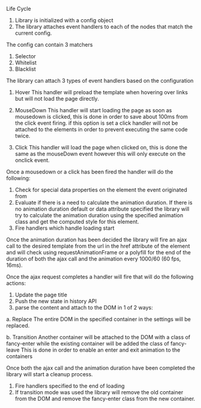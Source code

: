 Life Cycle

1. Library is initialized with a config object
2. The library attaches event handlers to each of the nodes
that match the current config.

The config can contain 3 matchers
1. Selector
2. Whitelist
3. Blacklist

The library can attach 3 types of event handlers based on the configuration
1. Hover
This handler will preload the template when hovering over links but will
not load the page directly.

2. MouseDown
This handler will start loading the page as soon as mousedown is clicked, this is
done in order to save about 100ms from the click event firing.
if this option is set a click handler will not be attached to the elements in
order to prevent executing the same code twice.

3. Click
This handler will load the page when clicked on, this is done the same as the mouseDown
event however this will only execute on the onclick event.

Once a mousedown or a click has been fired the handler will do the following:
1. Check for special data properties on the element the event originated from
2. Evaluate if there is a need to calculate the animation duration.
If there is no animation duration default or data attribute specified the
library will try to calculate the animation duration using the specified animation class
and get the computed style for this element.
3. Fire handlers which handle loading start

Once the animation duration has been decided the library will fire an ajax call
to the desired template from the url in the href attribute of the element
and will check using requestAnimationFrame or a polyfill for the end of the duration
of both the ajax call and the animation every 1000/60 (60 fps, 16ms).

Once the ajax request completes a handler will fire that will do the following actions:
1. Update the page title
2. Push the new state in history API
3. parse the content and attach to the DOM in 1 of 2 ways:

a. Replace
The entire DOM in the specified container in the settings will be replaced.

b. Transition
Another container will be attached to the DOM with a class of fancy-enter
while the existing container will be added the class of fancy-leave
This is done in order to enable an enter and exit animation to the containers

Once both the ajax call and the animation duration have been completed
the library will start a cleanup process.

1. Fire handlers specified to the end of loading
2. If transition mode was used the library will remove the old container from the DOM
and remove the fancy-enter class from the new container.